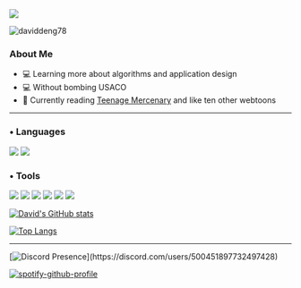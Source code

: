 <img src="https://cdnb.artstation.com/p/assets/images/images/023/138/759/original/helena-viana-anime-girl-welcome-by-ell.gif?1578239624">

<p align="left"> <img src="https://komarev.com/ghpvc/?username=daviddeng78&label=Profile%20views&color=0e75b6&style=flat" alt="daviddeng78" /> </p>

### About Me
- 💻 Learning more about algorithms and application design
- 💻 Without bombing USACO
- 📖 Currently reading [Teenage Mercenary](https://www.webtoons.com/en/action/teenage-mercenary/list?title_no=2677) and like ten other webtoons

---

<h3 align="left"> • Languages</h3>
<p align="left"> <img src="https://img.shields.io/badge/java-%23ED8B00.svg?style=for-the-badge&logo=java&logoColor=white"> <img src="https://img.shields.io/badge/c++-%2300599C.svg?style=for-the-badge&logo=c%2B%2B&logoColor=white">

<h3 align="left"> • Tools</h3>
<p align="left"> <img src="https://img.shields.io/badge/Ubuntu-E95420?style=for-the-badge&logo=ubuntu&logoColor=white"> <img src="https://img.shields.io/badge/Linux-FCC624?style=for-the-badge&logo=linux&logoColor=black"> <img src="https://img.shields.io/badge/Windows-0078D6?style=for-the-badge&logo=windows&logoColor=white"> <img src="https://img.shields.io/badge/Visual%20Studio%20Code-0078d7.svg?style=for-the-badge&logo=visual-studio-code&logoColor=white"> <img src="https://img.shields.io/badge/git-%23F05033.svg?style=for-the-badge&logo=git&logoColor=white"> <img src="https://img.shields.io/badge/Codeforces-445f9d?style=for-the-badge&logo=Codeforces&logoColor=white">

[![David's GitHub stats](https://github-readme-stats.vercel.app/api?username=daviddeng78&count_private=true&show_icons=true&theme=synthwave&bg_color=30,e96443,904e95&title_color=fff&text_color=fff)](https://github.com/anuraghazra/github-readme-stats)

[![Top Langs](https://github-readme-stats.vercel.app/api/top-langs/?username=daviddeng78&layout=compact&bg_color=30,e96443,904e95&title_color=fff&text_color=fff)](https://github.com/daviddeng78/github-readme-stats)

---

[![Discord Presence](https://lanyard.cnrad.dev/api/500451897732497428?theme=dark&hideDiscrim=true&borderRadius=30px&idleMessage="Most%20likely%20doing%20something%20very%20very%20very%20unproductive...")](https://discord.com/users/500451897732497428)

[![spotify-github-profile](https://spotify-github-profile.vercel.app/api/view?uid=otck70jlcfve451jq3u4jz39n&cover_image=true&theme=default&bar_color=ff0000&bar_color_cover=true)](#)
